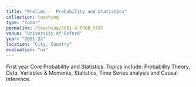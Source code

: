 ```yaml
---
title: "Prelims -  Probability and Statistics"
collection: teaching
type: "Tutor"
permalink: /teaching/2021-2-PROB_STAT
venue: "University of Oxford"
year: "2021-22"
location: "City, Country"
evaluation: "na"
---
```


First year Core Probability and Statistics. Topics include: Probability Theory, Data, Variables & Moments, Statistics, Time Series analysis and Causal Inference.
